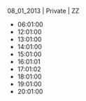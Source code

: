 08_01_2013 | Private | ZZ 
* 06:01:00
* 12:01:00
* 13:01:00
* 14:01:00
* 15:01:00
* 16:01:01
* 17:01:02
* 18:01:00
* 19:01:00
* 20:01:00
